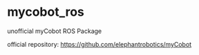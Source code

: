 # mycobot_ros

unofficial myCobot ROS Package

official repository: https://github.com/elephantrobotics/myCobot
